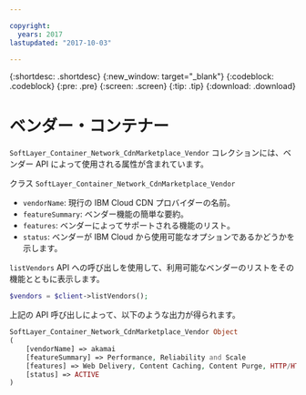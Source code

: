 ```yaml
---

copyright:
  years: 2017
lastupdated: "2017-10-03"

---
```


{:shortdesc: .shortdesc}
{:new_window: target="_blank"}
{:codeblock: .codeblock}
{:pre: .pre}
{:screen: .screen}
{:tip: .tip}
{:download: .download}

# ベンダー・コンテナー
`SoftLayer_Container_Network_CdnMarketplace_Vendor` コレクションには、ベンダー API によって使用される属性が含まれています。 


クラス `SoftLayer_Container_Network_CdnMarketplace_Vendor`  
* `vendorName`: 現行の IBM Cloud CDN プロバイダーの名前。  
* `featureSummary`: ベンダー機能の簡単な要約。  
* `features`: ベンダーによってサポートされる機能のリスト。  
* `status`: ベンダーが IBM Cloud から使用可能なオプションであるかどうかを示します。


`listVendors` API への呼び出しを使用して、利用可能なベンダーのリストをその機能とともに表示します。

```php
$vendors = $client->listVendors();
``` 
上記の API 呼び出しによって、以下のような出力が得られます。
```php
SoftLayer_Container_Network_CdnMarketplace_Vendor Object
(
    [vendorName] => akamai
    [featureSummary] => Performance, Reliability and Scale
    [features] => Web Delivery, Content Caching, Content Purge, HTTP/HTTPS Support
    [status] => ACTIVE
)

```

